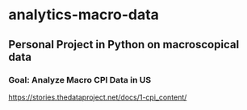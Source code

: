 # analytics-macro-data

## Personal Project in Python on macroscopical data

### Goal: Analyze Macro CPI Data in US

https://stories.thedataproject.net/docs/1-cpi_content/
